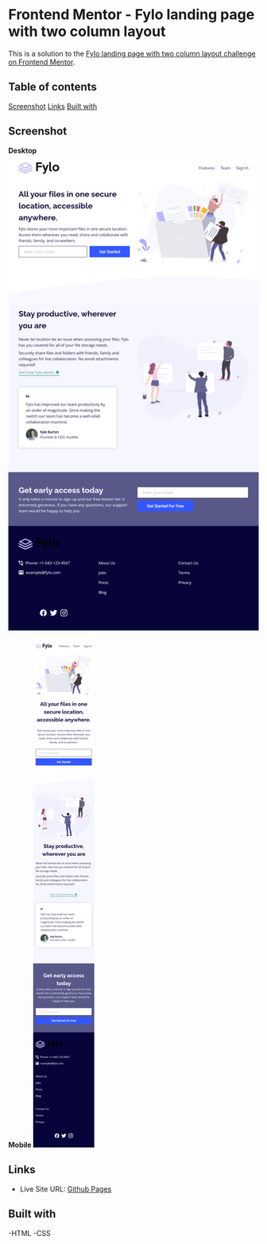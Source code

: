 # Frontend Mentor - Fylo landing page with two column layout

This is a solution to the [Fylo landing page with two column layout challenge on Frontend Mentor](https://www.frontendmentor.io/challenges/fylo-landing-page-with-two-column-layout-5ca5ef041e82137ec91a50f5).

## Table of contents
[Screenshot](#screenshot)
[Links](#links)
[Built with](#built-with)

## Screenshot

**Desktop**
![Desktop](./screenshots/desktop.png)

**Mobile**
![Mobile](./screenshots/mobile.png)

## Links

- Live Site URL: [Github Pages](https://mo7aziz.github.io/fylo-landing-page/)

## Built with

-HTML
-CSS

